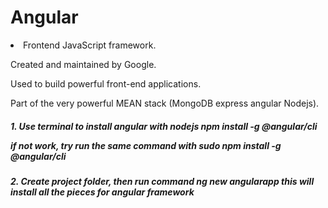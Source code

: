 <h1>Angular</h1> 

<li>Frontend JavaScript framework.</li>

Created and maintained by Google.

Used to build powerful front-end applications.

Part of the very powerful MEAN stack (MongoDB express angular Nodejs).


<h5> 1. Use terminal to install angular with nodejs
    npm install -g @angular/cli

if not work, try run the same command with 
  sudo npm install -g @angular/cli
<h5> 2. Create project folder, then run command
  ng new angularapp
  this will install all the pieces for angular framework
